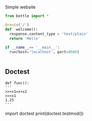 Simple website

```Python
from bottle import *

@route('/')
def  welcome():
  response.content_type = 'text/plain'
  return 'Hello'
  
if __name__== '__main__':
  run(host='localhost', port=8080)
  
```


## Doctest
```
def func():
'''
>>>x1=x+x2
>>>x1
1.25
'''
```

import doctest
print(doctest.testmod())
